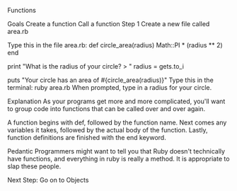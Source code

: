 Functions

Goals
Create a function
Call a function
Step 1
Create a new file called area.rb

Type this in the file area.rb:
def circle_area(radius)
  Math::PI * (radius ** 2)
end

print "What is the radius of your circle? > "
radius = gets.to_i

puts "Your circle has an area of #{circle_area(radius)}"
Type this in the terminal:
ruby area.rb
When prompted, type in a radius for your circle.

Explanation
As your programs get more and more complicated, you'll want to group code into functions that can be called over and over again.

A function begins with def, followed by the function name. Next comes any variables it takes, followed by the actual body of the function. Lastly, function definitions are finished with the end keyword.

Pedantic Programmers might want to tell you that Ruby doesn't technically have functions, and everything in ruby is really a method. It is appropriate to slap these people.

Next Step:
Go on to Objects